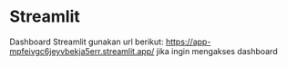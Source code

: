 # Streamlit
Dashboard Streamlit 
gunakan url berikut: https://app-mpfeivgc6jeyvbekja5err.streamlit.app/
jika ingin mengakses dashboard
